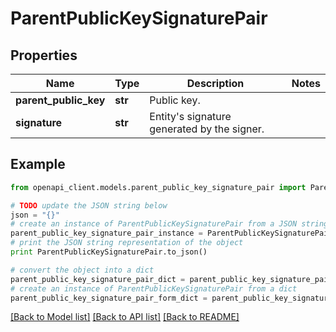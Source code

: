 # ParentPublicKeySignaturePair


## Properties

Name | Type | Description | Notes
------------ | ------------- | ------------- | -------------
**parent_public_key** | **str** | Public key. | 
**signature** | **str** | Entity&#39;s signature generated by the signer. | 

## Example

```python
from openapi_client.models.parent_public_key_signature_pair import ParentPublicKeySignaturePair

# TODO update the JSON string below
json = "{}"
# create an instance of ParentPublicKeySignaturePair from a JSON string
parent_public_key_signature_pair_instance = ParentPublicKeySignaturePair.from_json(json)
# print the JSON string representation of the object
print ParentPublicKeySignaturePair.to_json()

# convert the object into a dict
parent_public_key_signature_pair_dict = parent_public_key_signature_pair_instance.to_dict()
# create an instance of ParentPublicKeySignaturePair from a dict
parent_public_key_signature_pair_form_dict = parent_public_key_signature_pair.from_dict(parent_public_key_signature_pair_dict)
```
[[Back to Model list]](../README.md#documentation-for-models) [[Back to API list]](../README.md#documentation-for-api-endpoints) [[Back to README]](../README.md)


